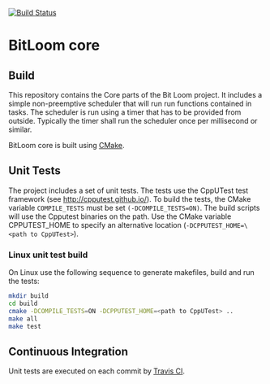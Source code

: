 [![Build Status](https://travis-ci.org/bluezephyr/bitloom-core.svg?branch=master)](https://travis-ci.org/bluezephyr/bitloom-core)

# BitLoom core

## Build

This repository contains the Core parts of the Bit Loom project. It includes a
simple non-preemptive scheduler that will run run functions contained in tasks.
The scheduler is run using a timer that has to be provided from outside.
Typically the timer shall run the scheduler once per millisecond or similar.

BitLoom core is built using [CMake](https://cmake.org/).

## Unit Tests

The project includes a set of unit tests. The tests use the CppUTest test
framework (see http://cpputest.github.io/). To build the tests, the CMake
variable `COMPILE_TESTS` must be set `(-DCOMPILE_TESTS=ON)`. The build scripts
will use the Cpputest binaries on the path. Use the CMake variable
CPPUTEST_HOME to specify an alternative location (`-DCPPUTEST_HOME=\<path to
CppUTest>`).

### Linux unit test build

On Linux use the following sequence to generate makefiles, build and run the
tests:

```sh
mkdir build
cd build
cmake -DCOMPILE_TESTS=ON -DCPPUTEST_HOME=<path to CppUTest> ..
make all
make test
```

## Continuous Integration

Unit tests are executed on each commit by
[Travis CI](https://travis-ci.org/bluezephyr/bitloom-core).

